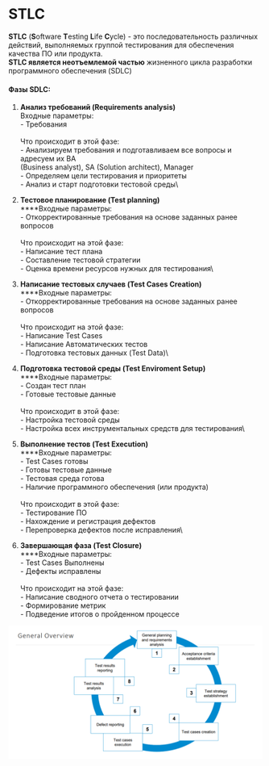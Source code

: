 # STLC

**STLC** (**S**oftware **T**esting **L**ife **C**ycle) - это последовательность различных действий, выполняемых группой тестирования для обеспечения качества ПО или продукта. \
**STLC является неотъемлемой частью** жизненного цикла разработки программного обеспечения (SDLC)

#### Фазы SDLC:&#x20;

1. **Анализ требований (Requirements analysis)**\
   Входные параметры: \
   &#x20;   \- Требования\
   \
   Что происходит в этой фазе: \
   &#x20;   \- Анализируем требования и подготавливаем все вопросы и адресуем их BA \
   &#x20;     (Business analyst), SA (Solution architect), Manager\
   &#x20;   \- Определяем цели тестирования и приоритеты\
   &#x20;   \- Анализ и старт подготовки тестовой среды\

2. **Тестовое планирование (Test planning)**\
   ****Входные параметры:\
   &#x20;   \- Откорректированные требования на основе заданных ранее вопросов\
   \
   Что происходит на этой фазе: \
   &#x20;   \- Написание тест плана\
   &#x20;   \- Составление тестовой стратегии\
   &#x20;   \- Оценка времени ресурсов нужных для тестирования\

3. **Написание тестовых случаев (Test Cases Creation)**\
   ****Входные параметры:\
   &#x20;   \- Откорректированные требования на основе заданных ранее вопросов\
   \
   Что происходит на этой фазе: \
   &#x20;   \- Написание Test Cases\
   &#x20;   \- Написание Автоматических тестов\
   &#x20;   \- Подготовка тестовых данных (Test Data)\

4. **Подготовка тестовой среды (Test Enviroment Setup)**\
   ****Входные параметры:\
   &#x20;   \- Создан тест план\
   &#x20;   \- Готовые тестовые данные\
   \
   Что происходит в этой фазе:\
   &#x20;   \- Настройка тестовой среды\
   &#x20;   \- Настройка всех инструментальных средств для тестирования\

5. **Выполнение тестов (Test Execution)**\
   ****Входные параметры: \
   &#x20;   \- Test Cases готовы\
   &#x20;   \- Готовы тестовые данные\
   &#x20;   \- Тестовая среда готова\
   &#x20;   \- Наличие программного обеспечения (или продукта)\
   \
   Что происходит в этой фазе:\
   &#x20;   \- Тестирование ПО\
   &#x20;   \- Нахождение и регистрация дефектов\
   &#x20;   \- Перепроверка дефектов после исправления\

6. **Завершающая фаза (Test Closure)**\
   ****Входные параметры: \
   &#x20;   \- Test Cases Выполнены\
   &#x20;   \- Дефекты исправлены\
   \
   Что происходит на этой фазе:\
   &#x20;   \- Написание сводного отчета о тестировании\
   &#x20;   \- Формирование метрик\
   &#x20;   \- Подведение итогов о пройденном процессе

![](<.gitbook/assets/image (24).png>)
